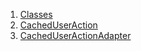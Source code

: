 1.  [Classes](models_caching_cached_user_action/#classes)
2.  [CachedUserAction](models_caching_cached_user_action/CachedUserAction-class.html)
3.  [CachedUserActionAdapter](models_caching_cached_user_action/CachedUserActionAdapter-class.html)
